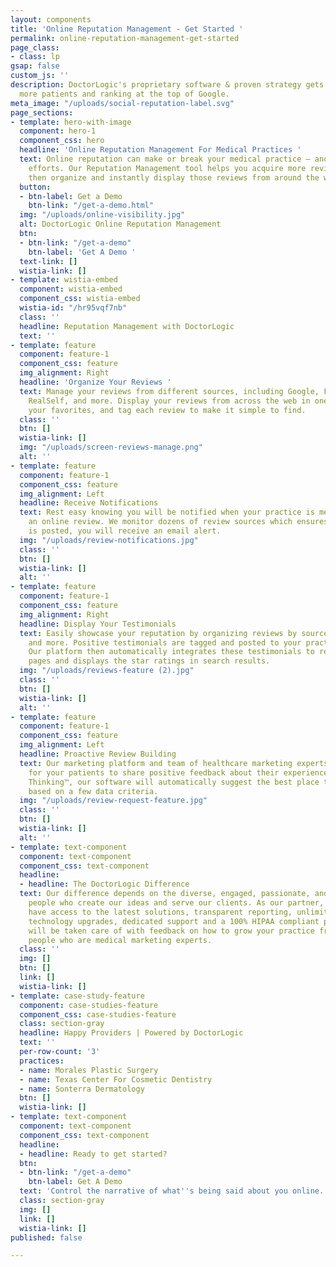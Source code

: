```yaml
---
layout: components
title: 'Online Reputation Management - Get Started '
permalink: online-reputation-management-get-started
page_class:
- class: lp
gsap: false
custom_js: ''
description: DoctorLogic's proprietary software & proven strategy gets you found by
  more patients and ranking at the top of Google.
meta_image: "/uploads/social-reputation-label.svg"
page_sections:
- template: hero-with-image
  component: hero-1
  component_css: hero
  headline: 'Online Reputation Management For Medical Practices '
  text: Online reputation can make or break your medical practice – and your marketing
    efforts. Our Reputation Management tool helps you acquire more reviews from patients
    then organize and instantly display those reviews from around the web.
  button:
  - btn-label: Get a Demo
    btn-link: "/get-a-demo.html"
  img: "/uploads/online-visibility.jpg"
  alt: DoctorLogic Online Reputation Management
  btn:
  - btn-link: "/get-a-demo"
    btn-label: 'Get A Demo '
  text-link: []
  wistia-link: []
- template: wistia-embed
  component: wistia-embed
  component_css: wistia-embed
  wistia-id: "/hr95vqf7nb"
  class: ''
  headline: Reputation Management with DoctorLogic
  text: ''
- template: feature
  component: feature-1
  component_css: feature
  img_alignment: Right
  headline: 'Organize Your Reviews '
  text: Manage your reviews from different sources, including Google, Facebook, Yelp,
    RealSelf, and more. Display your reviews from across the web in one place, prioritize
    your favorites, and tag each review to make it simple to find.
  class: ''
  btn: []
  wistia-link: []
  img: "/uploads/screen-reviews-manage.png"
  alt: ''
- template: feature
  component: feature-1
  component_css: feature
  img_alignment: Left
  headline: Receive Notifications
  text: Rest easy knowing you will be notified when your practice is mentioned in
    an online review. We monitor dozens of review sources which ensures when a review
    is posted, you will receive an email alert.
  img: "/uploads/review-notifications.jpg"
  class: ''
  btn: []
  wistia-link: []
  alt: ''
- template: feature
  component: feature-1
  component_css: feature
  img_alignment: Right
  headline: Display Your Testimonials
  text: Easily showcase your reputation by organizing reviews by source, doctor, procedure,
    and more. Positive testimonials are tagged and posted to your practice website.
    Our platform then automatically integrates these testimonials to relevant content
    pages and displays the star ratings in search results.
  img: "/uploads/reviews-feature (2).jpg"
  class: ''
  btn: []
  wistia-link: []
  alt: ''
- template: feature
  component: feature-1
  component_css: feature
  img_alignment: Left
  headline: Proactive Review Building
  text: Our marketing platform and team of healthcare marketing experts make it easy
    for your patients to share positive feedback about their experiences. With Intelligent
    Thinking™, our software will automatically suggest the best place to request reviews
    based on a few data criteria.
  img: "/uploads/review-request-feature.jpg"
  class: ''
  btn: []
  wistia-link: []
  alt: ''
- template: text-component
  component: text-component
  component_css: text-component
  headline:
  - headline: The DoctorLogic Difference
  text: Our difference depends on the diverse, engaged, passionate, and experienced
    people who create our ideas and serve our clients. As our partner, you will also
    have access to the latest solutions, transparent reporting, unlimited content,
    technology upgrades, dedicated support and a 100% HIPAA compliant platform. You
    will be taken care of with feedback on how to grow your practice from like minded
    people who are medical marketing experts.
  class: ''
  img: []
  btn: []
  link: []
  wistia-link: []
- template: case-study-feature
  component: case-studies-feature
  component_css: case-studies-feature
  class: section-gray
  headline: Happy Providers | Powered by DoctorLogic
  text: ''
  per-row-count: '3'
  practices:
  - name: Morales Plastic Surgery
  - name: Texas Center For Cosmetic Dentistry
  - name: Sonterra Dermatology
  btn: []
  wistia-link: []
- template: text-component
  component: text-component
  component_css: text-component
  headline:
  - headline: Ready to get started?
  btn:
  - btn-link: "/get-a-demo"
    btn-label: Get A Demo
  text: 'Control the narrative of what''s being said about you online. '
  class: section-gray
  img: []
  link: []
  wistia-link: []
published: false

---
```

